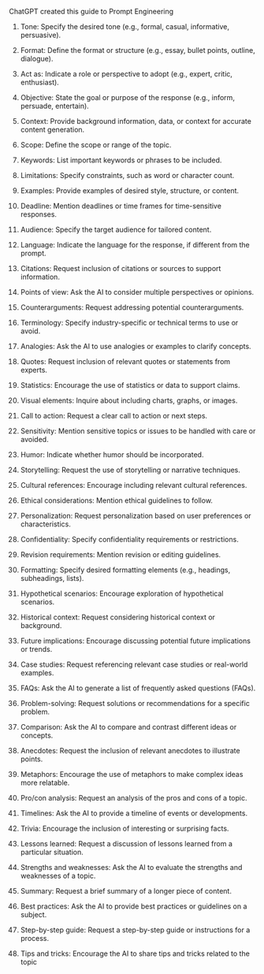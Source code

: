 ChatGPT created this guide to Prompt Engineering

1. Tone: Specify the desired tone (e.g., formal, casual, informative, persuasive).

2. Format: Define the format or structure (e.g., essay, bullet points, outline, dialogue).

3. Act as: Indicate a role or perspective to adopt (e.g., expert, critic, enthusiast).

4. Objective: State the goal or purpose of the response (e.g., inform, persuade, entertain).

5. Context: Provide background information, data, or context for accurate content generation.

6. Scope: Define the scope or range of the topic.

7. Keywords: List important keywords or phrases to be included.

8. Limitations: Specify constraints, such as word or character count.

9. Examples: Provide examples of desired style, structure, or content.

10. Deadline: Mention deadlines or time frames for time-sensitive responses.

11. Audience: Specify the target audience for tailored content.

12. Language: Indicate the language for the response, if different from the prompt.

13. Citations: Request inclusion of citations or sources to support information.

14. Points of view: Ask the AI to consider multiple perspectives or opinions.

15. Counterarguments: Request addressing potential counterarguments.

16. Terminology: Specify industry-specific or technical terms to use or avoid.

17. Analogies: Ask the AI to use analogies or examples to clarify concepts.

18. Quotes: Request inclusion of relevant quotes or statements from experts.

19. Statistics: Encourage the use of statistics or data to support claims.

20. Visual elements: Inquire about including charts, graphs, or images.

21. Call to action: Request a clear call to action or next steps.

22. Sensitivity: Mention sensitive topics or issues to be handled with care or avoided.

23. Humor: Indicate whether humor should be incorporated.

24. Storytelling: Request the use of storytelling or narrative techniques.

25. Cultural references: Encourage including relevant cultural references.

26. Ethical considerations: Mention ethical guidelines to follow.

27. Personalization: Request personalization based on user preferences or characteristics.

28. Confidentiality: Specify confidentiality requirements or restrictions.

29. Revision requirements: Mention revision or editing guidelines.

30. Formatting: Specify desired formatting elements (e.g., headings, subheadings, lists).

31. Hypothetical scenarios: Encourage exploration of hypothetical scenarios.

32. Historical context: Request considering historical context or background.

33. Future implications: Encourage discussing potential future implications or trends.

34. Case studies: Request referencing relevant case studies or real-world examples.

35. FAQs: Ask the AI to generate a list of frequently asked questions (FAQs).

36. Problem-solving: Request solutions or recommendations for a specific problem.

37. Comparison: Ask the AI to compare and contrast different ideas or concepts.

38. Anecdotes: Request the inclusion of relevant anecdotes to illustrate points.

39. Metaphors: Encourage the use of metaphors to make complex ideas more relatable.

40. Pro/con analysis: Request an analysis of the pros and cons of a topic.

41. Timelines: Ask the AI to provide a timeline of events or developments.

42. Trivia: Encourage the inclusion of interesting or surprising facts.

43. Lessons learned: Request a discussion of lessons learned from a particular situation.

44. Strengths and weaknesses: Ask the AI to evaluate the strengths and weaknesses of a topic.

45. Summary: Request a brief summary of a longer piece of content.

46. Best practices: Ask the AI to provide best practices or guidelines on a subject.

47. Step-by-step guide: Request a step-by-step guide or instructions for a process.

48. Tips and tricks: Encourage the AI to share tips and tricks related to the topic
